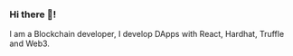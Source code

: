 ### Hi there 👋!

I am a Blockchain developer, I develop DApps with React, Hardhat, Truffle and Web3.
